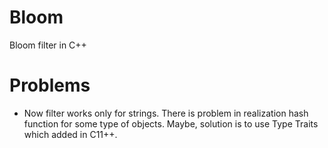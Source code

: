 Bloom
=====

Bloom filter in C++

Problems
====
* Now filter works only for strings. There is problem in realization hash function for some type of objects. Maybe, solution is to use Type Traits which added in C11++.
